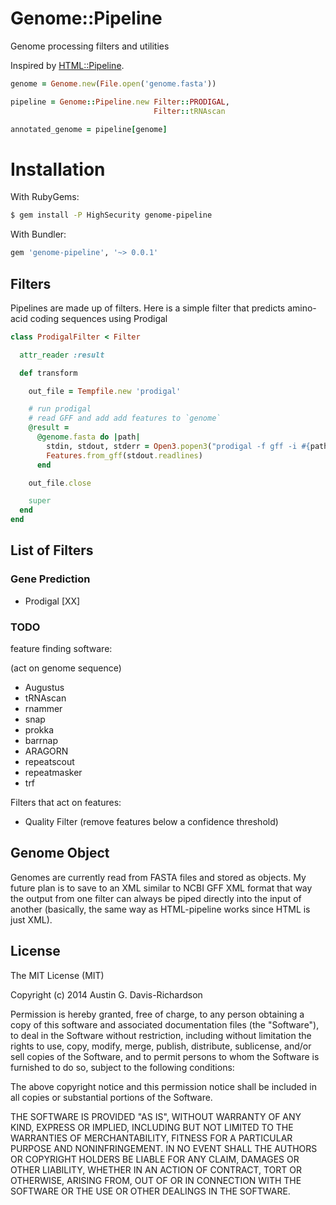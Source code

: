 # Genome::Pipeline

Genome processing filters and utilities

Inspired by [HTML::Pipeline](https://github.com/jch/html-pipeline).

```ruby
genome = Genome.new(File.open('genome.fasta'))

pipeline = Genome::Pipeline.new Filter::PRODIGAL,
                                Filter::tRNAscan

annotated_genome = pipeline[genome]
```

# Installation

With RubyGems:

```bash
$ gem install -P HighSecurity genome-pipeline
```

With Bundler:

```ruby
gem 'genome-pipeline', '~> 0.0.1'
```

## Filters

Pipelines are made up of filters. Here is a simple filter that predicts
amino-acid coding sequences using Prodigal

```ruby
class ProdigalFilter < Filter

  attr_reader :result

  def transform

    out_file = Tempfile.new 'prodigal'

    # run prodigal
    # read GFF and add add features to `genome`
    @result = 
      @genome.fasta do |path|
        stdin, stdout, stderr = Open3.popen3("prodigal -f gff -i #{path}")
        Features.from_gff(stdout.readlines)
      end

    out_file.close

    super
  end
end
```

## List of Filters

### Gene Prediction

- Prodigal [XX]

### TODO

feature finding software:

(act on genome sequence)

- Augustus
- tRNAscan
- rnammer
- snap
- prokka
- barrnap
- ARAGORN
- repeatscout
- repeatmasker
- trf

Filters that act on features:

- Quality Filter (remove features below a confidence threshold)

## Genome Object

Genomes are currently read from FASTA files and stored as objects. My future
plan is to save to an XML similar to NCBI GFF XML format that way the output
from one filter can always be piped directly into the input of another
(basically, the same way as HTML-pipeline works since HTML is just XML).

## License

The MIT License (MIT)

Copyright (c) 2014 Austin G. Davis-Richardson

Permission is hereby granted, free of charge, to any person obtaining a copy of
this software and associated documentation files (the "Software"), to deal in
the Software without restriction, including without limitation the rights to
use, copy, modify, merge, publish, distribute, sublicense, and/or sell copies of
the Software, and to permit persons to whom the Software is furnished to do so,
subject to the following conditions:

The above copyright notice and this permission notice shall be included in all
copies or substantial portions of the Software.

THE SOFTWARE IS PROVIDED "AS IS", WITHOUT WARRANTY OF ANY KIND, EXPRESS OR
IMPLIED, INCLUDING BUT NOT LIMITED TO THE WARRANTIES OF MERCHANTABILITY, FITNESS
FOR A PARTICULAR PURPOSE AND NONINFRINGEMENT. IN NO EVENT SHALL THE AUTHORS OR
COPYRIGHT HOLDERS BE LIABLE FOR ANY CLAIM, DAMAGES OR OTHER LIABILITY, WHETHER
IN AN ACTION OF CONTRACT, TORT OR OTHERWISE, ARISING FROM, OUT OF OR IN
CONNECTION WITH THE SOFTWARE OR THE USE OR OTHER DEALINGS IN THE SOFTWARE.
